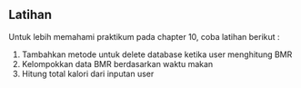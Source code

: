 ## Latihan
Untuk lebih memahami praktikum pada chapter 10, coba latihan berikut : 

1. Tambahkan metode untuk delete database ketika user menghitung BMR
2. Kelompokkan data BMR berdasarkan waktu makan
3. Hitung total kalori dari inputan user